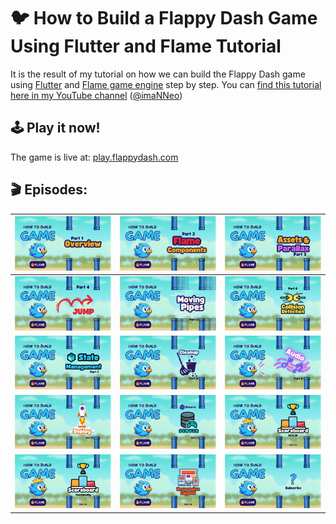 # 🐦 How to Build a Flappy Dash Game Using Flutter and Flame Tutorial
It is the result of my tutorial on how we can build the Flappy Dash game using [Flutter](https://flutter.dev) and [Flame game engine](https://flame-engine.org) step by step.
You can [find this tutorial here in my YouTube channel](https://www.youtube.com/playlist?list=PL1-_rCwRcnbMVXe7jyCvZixrMRbvLTXG3) ([@imaNNeo](https://youtube.com/@imaNNeO))

## 🕹️ Play it now!
The game is live at: [play.flappydash.com](https://play.flappydash.com)

## 🎬 Episodes:
| [<img src="https://github.com/imaNNeo/flappy_dash/raw/main/repo_files/thumbnails/part1.png" width=600>](https://www.youtube.com/watch?v=WAMN4KEIZdk&list=PL1-_rCwRcnbMVXe7jyCvZixrMRbvLTXG3)    | [<img src="https://github.com/imaNNeo/flappy_dash/raw/main/repo_files/thumbnails/part2.png" width=600>](https://www.youtube.com/watch?v=82BBvGoGy1s&list=PL1-_rCwRcnbMVXe7jyCvZixrMRbvLTXG3&index=2)   | [<img src="https://github.com/imaNNeo/flappy_dash/raw/main/repo_files/thumbnails/part3.png" width=600>](https://www.youtube.com/watch?v=ftjMwGLvI1c&list=PL1-_rCwRcnbMVXe7jyCvZixrMRbvLTXG3&index=3)    |
|------------------------------------------------------------------------------------------------------------------------------------------|-----------------------------------------------------------------------------------------------------------------------------------------|------------------------------------------------------------------------------------------------------------------------------------------|
| [<img src="https://github.com/imaNNeo/flappy_dash/raw/main/repo_files/thumbnails/part4.png" width=600>](https://www.youtube.com/watch?v=YFPV2VCzlVM&list=PL1-_rCwRcnbMVXe7jyCvZixrMRbvLTXG3&index=4)    | [<img src="https://github.com/imaNNeo/flappy_dash/raw/main/repo_files/thumbnails/part5.png" width=600>](https://www.youtube.com/watch?v=jwfPIuqQoJk&list=PL1-_rCwRcnbMVXe7jyCvZixrMRbvLTXG3&index=5)   | [<img src="https://github.com/imaNNeo/flappy_dash/raw/main/repo_files/thumbnails/part6.png" width=600>](https://www.youtube.com/watch?v=Zo66jmEvGq8&list=PL1-_rCwRcnbMVXe7jyCvZixrMRbvLTXG3&index=6) |
| [<img src="https://github.com/imaNNeo/flappy_dash/raw/main/repo_files/thumbnails/part7.png" width=600>](https://www.youtube.com/watch?v=Z4lnCiRPagc&list=PL1-_rCwRcnbMVXe7jyCvZixrMRbvLTXG3&index=7) | [<img src="https://github.com/imaNNeo/flappy_dash/raw/main/repo_files/thumbnails/part8.png" width=600>](https://www.youtube.com/watch?v=Eio9bE_7oZw&list=PL1-_rCwRcnbMVXe7jyCvZixrMRbvLTXG3&index=8) | [<img src="https://github.com/imaNNeo/flappy_dash/raw/main/repo_files/thumbnails/part9.png" width=600>](https://www.youtube.com/watch?v=0dDlH35mnes&list=PL1-_rCwRcnbMVXe7jyCvZixrMRbvLTXG3&index=9) |
| [<img src="https://github.com/imaNNeo/flappy_dash/raw/main/repo_files/thumbnails/part10.png" width=600>](https://www.youtube.com/watch?v=xBCrJgLM-q8&list=PL1-_rCwRcnbMVXe7jyCvZixrMRbvLTXG3&index=10) | [<img src="https://github.com/imaNNeo/flappy_dash/raw/main/repo_files/thumbnails/part11.png" width=600>](https://www.youtube.com/watch?v=_KxPJHjNvW4&list=PL1-_rCwRcnbMVXe7jyCvZixrMRbvLTXG3&index=11) | [<img src="https://github.com/imaNNeo/flappy_dash/raw/main/repo_files/thumbnails/part12.png" width=600>](https://www.youtube.com/watch?v=mDduZ3CPlhE&list=PL1-_rCwRcnbMVXe7jyCvZixrMRbvLTXG3&index=12) |
| [<img src="https://github.com/imaNNeo/flappy_dash/raw/main/repo_files/thumbnails/part13.png" width=600>](https://www.youtube.com/watch?v=Zp2v1Y7Vm3U&list=PL1-_rCwRcnbMVXe7jyCvZixrMRbvLTXG3&index=13) | [<img src="https://github.com/imaNNeo/flappy_dash/raw/main/repo_files/thumbnails/part14.png" width=600>](https://www.youtube.com/watch?v=juNJHjfM8Mk&list=PL1-_rCwRcnbMVXe7jyCvZixrMRbvLTXG3&index=14) | [<img src="https://github.com/imaNNeo/flappy_dash/raw/main/repo_files/thumbnails/part-wip.png" width=600>](https://youtube.com/@imaNNeO) |